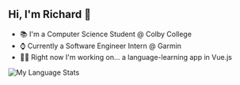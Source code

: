 ## Hi, I'm Richard 👾

- 📚 I'm a Computer Science Student @ Colby College
- ⌚️ Currently a Software Engineer Intern @ Garmin
- 👨‍💻 Right now I'm working on... a language-learning app in Vue.js

![My Language Stats](https://github-readme-stats-eight-theta.vercel.app/api/top-langs/?username=rtrinh760&layout=compact&langs_count=8&hide_border=true)
<br />
